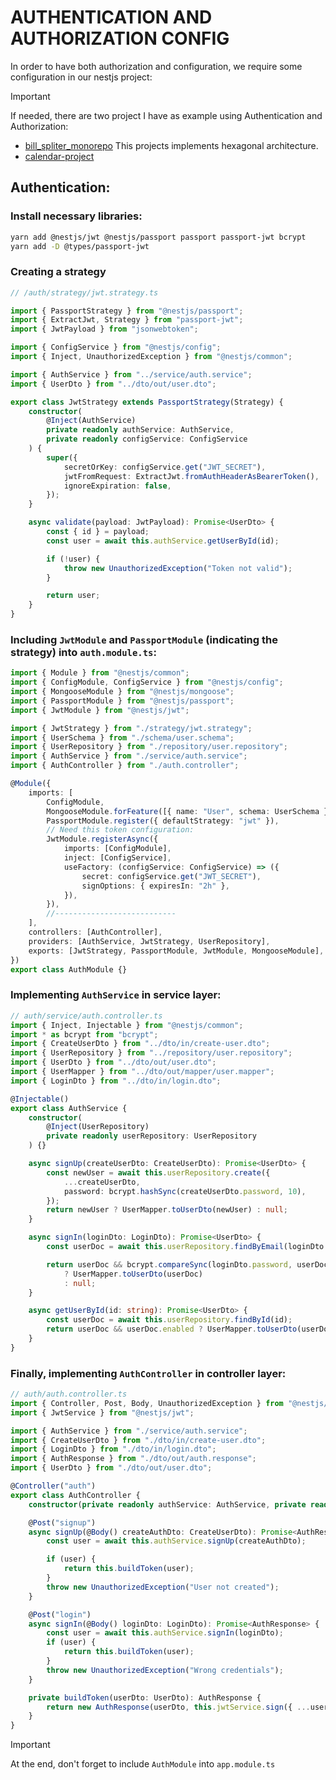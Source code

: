 # AUTHENTICATION AND AUTHORIZATION CONFIG

In order to have both authorization and configuration, we require some configuration in our nestjs project:

> [!IMPORTANT]
> If needed, there are two project I have as example using Authentication and Authorization:
>
> -   [bill_spliter_monorepo](https://github.com/jtejadavilca/bill_spliter_monorepo) This projects implements hexagonal architecture.
> -   [calendar-project](https://github.com/jtejadavilca-cursos/calendar-project)

## Authentication:

### Install necessary libraries:

```bash
yarn add @nestjs/jwt @nestjs/passport passport passport-jwt bcrypt
yarn add -D @types/passport-jwt
```

### Creating a strategy

```ts
// /auth/strategy/jwt.strategy.ts

import { PassportStrategy } from "@nestjs/passport";
import { ExtractJwt, Strategy } from "passport-jwt";
import { JwtPayload } from "jsonwebtoken";

import { ConfigService } from "@nestjs/config";
import { Inject, UnauthorizedException } from "@nestjs/common";

import { AuthService } from "../service/auth.service";
import { UserDto } from "../dto/out/user.dto";

export class JwtStrategy extends PassportStrategy(Strategy) {
    constructor(
        @Inject(AuthService)
        private readonly authService: AuthService,
        private readonly configService: ConfigService
    ) {
        super({
            secretOrKey: configService.get("JWT_SECRET"),
            jwtFromRequest: ExtractJwt.fromAuthHeaderAsBearerToken(),
            ignoreExpiration: false,
        });
    }

    async validate(payload: JwtPayload): Promise<UserDto> {
        const { id } = payload;
        const user = await this.authService.getUserById(id);

        if (!user) {
            throw new UnauthorizedException("Token not valid");
        }

        return user;
    }
}
```

### Including `JwtModule` and `PassportModule` (indicating the strategy) into `auth.module.ts`:

```ts
import { Module } from "@nestjs/common";
import { ConfigModule, ConfigService } from "@nestjs/config";
import { MongooseModule } from "@nestjs/mongoose";
import { PassportModule } from "@nestjs/passport";
import { JwtModule } from "@nestjs/jwt";

import { JwtStrategy } from "./strategy/jwt.strategy";
import { UserSchema } from "./schema/user.schema";
import { UserRepository } from "./repository/user.repository";
import { AuthService } from "./service/auth.service";
import { AuthController } from "./auth.controller";

@Module({
    imports: [
        ConfigModule,
        MongooseModule.forFeature([{ name: "User", schema: UserSchema }]),
        PassportModule.register({ defaultStrategy: "jwt" }),
        // Need this token configuration:
        JwtModule.registerAsync({
            imports: [ConfigModule],
            inject: [ConfigService],
            useFactory: (configService: ConfigService) => ({
                secret: configService.get("JWT_SECRET"),
                signOptions: { expiresIn: "2h" },
            }),
        }),
        //---------------------------
    ],
    controllers: [AuthController],
    providers: [AuthService, JwtStrategy, UserRepository],
    exports: [JwtStrategy, PassportModule, JwtModule, MongooseModule],
})
export class AuthModule {}
```

### Implementing `AuthService` in service layer:

```ts
// auth/service/auth.controller.ts
import { Inject, Injectable } from "@nestjs/common";
import * as bcrypt from "bcrypt";
import { CreateUserDto } from "../dto/in/create-user.dto";
import { UserRepository } from "../repository/user.repository";
import { UserDto } from "../dto/out/user.dto";
import { UserMapper } from "../dto/out/mapper/user.mapper";
import { LoginDto } from "../dto/in/login.dto";

@Injectable()
export class AuthService {
    constructor(
        @Inject(UserRepository)
        private readonly userRepository: UserRepository
    ) {}

    async signUp(createUserDto: CreateUserDto): Promise<UserDto> {
        const newUser = await this.userRepository.create({
            ...createUserDto,
            password: bcrypt.hashSync(createUserDto.password, 10),
        });
        return newUser ? UserMapper.toUserDto(newUser) : null;
    }

    async signIn(loginDto: LoginDto): Promise<UserDto> {
        const userDoc = await this.userRepository.findByEmail(loginDto.email);

        return userDoc && bcrypt.compareSync(loginDto.password, userDoc.password)
            ? UserMapper.toUserDto(userDoc)
            : null;
    }

    async getUserById(id: string): Promise<UserDto> {
        const userDoc = await this.userRepository.findById(id);
        return userDoc && userDoc.enabled ? UserMapper.toUserDto(userDoc) : null;
    }
}
```

### Finally, implementing `AuthController` in controller layer:

```ts
// auth/auth.controller.ts
import { Controller, Post, Body, UnauthorizedException } from "@nestjs/common";
import { JwtService } from "@nestjs/jwt";

import { AuthService } from "./service/auth.service";
import { CreateUserDto } from "./dto/in/create-user.dto";
import { LoginDto } from "./dto/in/login.dto";
import { AuthResponse } from "./dto/out/auth.response";
import { UserDto } from "./dto/out/user.dto";

@Controller("auth")
export class AuthController {
    constructor(private readonly authService: AuthService, private readonly jwtService: JwtService) {}

    @Post("signup")
    async signUp(@Body() createAuthDto: CreateUserDto): Promise<AuthResponse> {
        const user = await this.authService.signUp(createAuthDto);

        if (user) {
            return this.buildToken(user);
        }
        throw new UnauthorizedException("User not created");
    }

    @Post("login")
    async signIn(@Body() loginDto: LoginDto): Promise<AuthResponse> {
        const user = await this.authService.signIn(loginDto);
        if (user) {
            return this.buildToken(user);
        }
        throw new UnauthorizedException("Wrong credentials");
    }

    private buildToken(userDto: UserDto): AuthResponse {
        return new AuthResponse(userDto, this.jwtService.sign({ ...userDto }));
    }
}
```

> [!IMPORTANT]  
> At the end, don't forget to include `AuthModule` into `app.module.ts`
